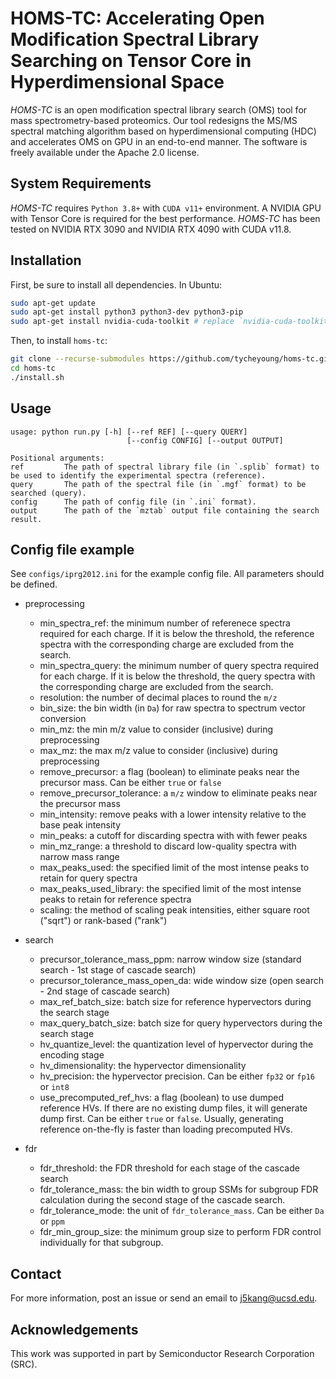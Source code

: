 HOMS-TC: Accelerating Open Modification Spectral Library Searching on Tensor Core in Hyperdimensional Space
=======================================================

_HOMS-TC_ is an open modification spectral library search (OMS) tool for mass spectrometry-based proteomics. Our tool redesigns the MS/MS spectral matching algorithm based on hyperdimensional computing (HDC) and accelerates OMS on GPU in an end-to-end manner. The software is freely available under the Apache 2.0 license.

System Requirements
------------------------------------------------------

_HOMS-TC_ requires `Python 3.8+` with `CUDA v11+` environment. A NVIDIA GPU with Tensor Core is required for the best performance. _HOMS-TC_ has been tested on NVIDIA RTX 3090 and NVIDIA RTX 4090 with CUDA v11.8. 

Installation
------------------------------------------------------

First, be sure to install all dependencies. In Ubuntu:

```bash
sudo apt-get update
sudo apt-get install python3 python3-dev python3-pip
sudo apt-get install nvidia-cuda-toolkit # replace `nvidia-cuda-toolkit` with `nvidia-headless-510` for headless CUDA install
```

Then, to install `homs-tc`:

```bash
git clone --recurse-submodules https://github.com/tycheyoung/homs-tc.git
cd homs-tc
./install.sh
```

Usage
------------------------------------------------------

    usage: python run.py [-h] [--ref REF] [--query QUERY] 
                              [--config CONFIG] [--output OUTPUT]
                
    Positional arguments:
    ref         The path of spectral library file (in `.splib` format) to be used to identify the experimental spectra (reference).
    query       The path of the spectral file (in `.mgf` format) to be searched (query).
    config      The path of config file (in `.ini` format). 
    output      The path of the `mztab` output file containing the search result.

Config file example
------------------------------------------------------

See `configs/iprg2012.ini` for the example config file. All parameters should be defined.
* preprocessing
  - min_spectra_ref: the minimum number of referenece spectra required for each charge. If it is below the threshold, the reference spectra with the corresponding charge are excluded from the search.
  - min_spectra_query: the minimum number of query spectra required for each charge. If it is below the threshold, the query spectra with the corresponding charge are excluded from the search.
  - resolution: the number of decimal places to round the `m/z`
  - bin_size: the bin width (in `Da`) for raw spectra to spectrum vector conversion
  - min_mz: the min m/z value to consider (inclusive) during preprocessing
  - max_mz: the max m/z value to consider (inclusive) during preprocessing
  - remove_precursor: a flag (boolean) to eliminate peaks near the precursor mass. Can be either `true` or `false`
  - remove_precursor_tolerance: a `m/z` window to eliminate peaks near the precursor mass
  - min_intensity: remove peaks with a lower intensity relative to the base peak intensity
  - min_peaks: a cutoff for discarding spectra with with fewer peaks
  - min_mz_range: a threshold to discard low-quality spectra with narrow mass range
  - max_peaks_used: the specified limit of the most intense peaks to retain for query spectra
  - max_peaks_used_library: the specified limit of the most intense peaks to retain for reference spectra
  - scaling: the method of scaling peak intensities, either square root ("sqrt") or rank-based ("rank")

* search
  - precursor_tolerance_mass_ppm: narrow window size (standard search - 1st stage of cascade search)
  - precursor_tolerance_mass_open_da: wide window size (open search - 2nd stage of cascade search)
  - max_ref_batch_size: batch size for reference hypervectors during the search stage
  - max_query_batch_size: batch size for query hypervectors during the search stage
  - hv_quantize_level: the quantization level of hypervector during the encoding stage
  - hv_dimensionality: the hypervector dimensionality
  - hv_precision: the hypervector precision. Can be either `fp32` or `fp16` or `int8`
  - use_precomputed_ref_hvs: a flag (boolean) to use dumped reference HVs. If there are no existing dump files, it will generate dump first. Can be either `true` or `false`. Usually, generating reference on-the-fly is faster than loading precomputed HVs.

* fdr
  - fdr_threshold: the FDR threshold for each stage of the cascade search
  - fdr_tolerance_mass: the bin width to group SSMs for subgroup FDR calculation during the second stage of the cascade search.
  - fdr_tolerance_mode: the unit of `fdr_tolerance_mass`. Can be either `Da` or `ppm`
  - fdr_min_group_size: the minimum group size to perform FDR control individually for that subgroup.

Contact
------------------------------------------------------

For more information, post an issue or send an email to <j5kang@ucsd.edu>.

Acknowledgements
------------------------------------------------------

This work was supported in part by Semiconductor Research Corporation (SRC).
